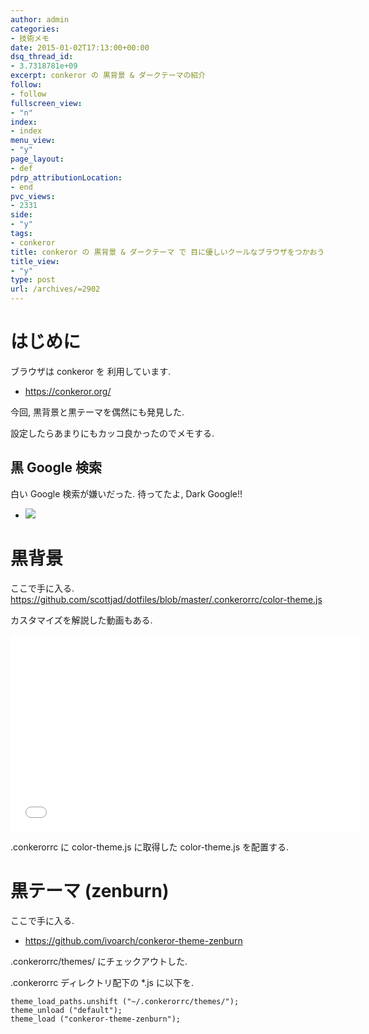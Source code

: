 ```yaml
---
author: admin
categories:
- 技術メモ
date: 2015-01-02T17:13:00+00:00
dsq_thread_id:
- 3.7318781e+09
excerpt: conkeror の 黒背景 & ダークテーマの紹介
follow:
- follow
fullscreen_view:
- "n"
index:
- index
menu_view:
- "y"
page_layout:
- def
pdrp_attributionLocation:
- end
pvc_views:
- 2331
side:
- "y"
tags:
- conkeror
title: conkeror の 黒背景 & ダークテーマ で 目に優しいクールなブラウザをつかおう!
title_view:
- "y"
type: post
url: /archives/=2902
---
```


はじめに
========

ブラウザは conkeror を 利用しています.

-   <https://conkeror.org/>

今回, 黒背景と黒テーマを偶然にも発見した.

設定したらあまりにもカッコ良かったのでメモする.

黒 Google 検索
--------------

白い Google 検索が嫌いだった. 待ってたよ, Dark Google!!

-   ![](./../img/2015-01-03-021058_704x433_scrot.png)

黒背景
======

ここで手に入る.
<https://github.com/scottjad/dotfiles/blob/master/.conkerorrc/color-theme.js>

カスタマイズを解説した動画もある.

<iframe width="560" height="315" src="//www.youtube.com/embed/eh6BBcwx998?rel=0" frameborder="0" allowfullscreen></iframe>

.conkerorrc に color-theme.js に取得した color-theme.js を配置する.

黒テーマ (zenburn)
==================

ここで手に入る.

-   <https://github.com/ivoarch/conkeror-theme-zenburn>

.conkerorrc/themes/ にチェックアウトした.

.conkerorrc ディレクトリ配下の \*.js に以下を.

``` {.javascript}
theme_load_paths.unshift ("~/.conkerorrc/themes/");
theme_unload ("default");
theme_load ("conkeror-theme-zenburn");
```
